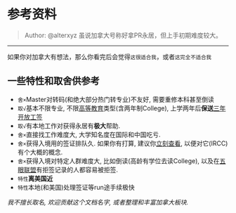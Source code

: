 # 参考资料

> Author: @alterxyz
虽说加拿大号称好拿PR永居，但上手初期难度较大。

---
如果你对加拿大有想法，那么你看完后会觉得`这很适合我`，或者`这完全不适合我`

## 一些特性和取舍供参考

- `舍×`Master对转码(和绝大部分热门转专业)不友好, 需要重修本科甚至倒读
- `取√`基本不限专业, 不限[高等教育](https://www.canada.ca/en/immigration-refugees-citizenship/services/study-canada/study-permit/prepare/designated-learning-institutions-list.html)类型(含两年制College), 上学两年后**保送**[三年开放工签](https://www.canada.ca/en/immigration-refugees-citizenship/corporate/publications-manuals/operational-bulletins-manuals/temporary-residents/study-permits/post-graduation-work-permit-program.html)
- `取√`有本地工作对获得永居有**极大**帮助.
- `舍×`直接找工作难度大, 大学知名度在国际和中国吃亏.
- `舍×`获得入境用的签证排队久. 如果你有打算, 建议你[立刻查看](https://www.canada.ca/en/immigration-refugees-citizenship/services/application/check-processing-times.html), 以便对它(IRCC)有个大概的概念.
- `舍×`获得入境对特定人群难度大, 比如倒读(高龄有学位去读College), 以及在[五眼联盟](https://zh.wikipedia.org/zh-cn/五眼聯盟)有拒签记录的人都容易被拒签.
- `特性`**离美国近**
- `特性`本地(和美国)处理签证等run途手续极快

*我不擅长取名, 欢迎贡献这个文档名字, 或者整理和丰富加拿大板块.*
